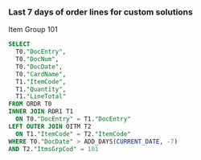 ### Last 7 days of order lines for custom solutions 

Item Group 101

```sql
SELECT
  T0."DocEntry",
  T0."DocNum",
  T0."DocDate",
  T0."CardName",
  T1."ItemCode",
  T1."Quantity",
  T1."LineTotal"
FROM ORDR T0
INNER JOIN RDR1 T1
  ON T0."DocEntry" = T1."DocEntry"
LEFT OUTER JOIN OITM T2
  ON T1."ItemCode" = T2."ItemCode"
WHERE T0."DocDate" > ADD_DAYS(CURRENT_DATE, -7)
AND T2."ItmsGrpCod" = 101
```
